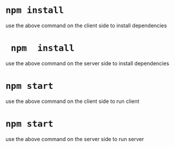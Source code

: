 # `npm install `
 use the above command on the client side to install dependencies

 # ` npm  install`
  use the above command on the server side to install dependencies

# `npm start `
use the above command on the client side to run client

# `npm start `
use the above command on the server side to run server
